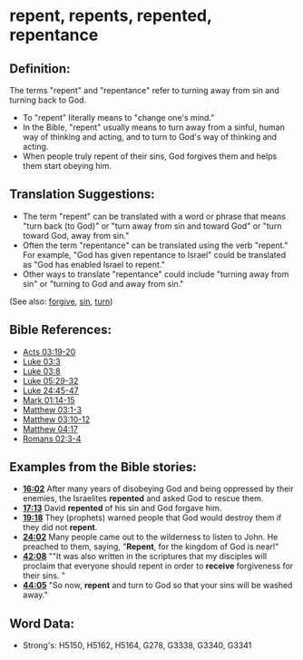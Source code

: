 # repent, repents, repented, repentance #

## Definition: ##

The terms "repent" and "repentance" refer to turning away from sin and turning back to God.

* To "repent" literally means to "change one's mind."
* In the Bible, "repent" usually means to turn away from a sinful, human way of thinking and acting, and to turn to God's way of thinking and acting.
* When people truly repent of their sins, God forgives them and helps them start obeying him.

## Translation Suggestions: ##

* The term "repent" can be translated with a word or phrase that means "turn back (to God)" or "turn away from sin and toward God" or "turn toward God, away from sin."
* Often the term "repentance" can be translated using the verb "repent." For example, "God has given repentance to Israel" could be translated as "God has enabled Israel to repent."
* Other ways to translate "repentance" could include "turning away from sin" or "turning to God and away from sin."

(See also: [forgive](../kt/forgive.md), [sin](../kt/sin.md), [turn](../other/turn.md))

## Bible References: ##

* [Acts 03:19-20](rc://en/tn/help/act/03/19)
* [Luke 03:3](rc://en/tn/help/luk/03/03)
* [Luke 03:8](rc://en/tn/help/luk/03/08)
* [Luke 05:29-32](rc://en/tn/help/luk/05/29)
* [Luke 24:45-47](rc://en/tn/help/luk/24/45)
* [Mark 01:14-15](rc://en/tn/help/mrk/01/14)
* [Matthew 03:1-3](rc://en/tn/help/mat/03/01)
* [Matthew 03:10-12](rc://en/tn/help/mat/03/10)
* [Matthew 04:17](rc://en/tn/help/mat/04/17)
* [Romans 02:3-4](rc://en/tn/help/rom/02/03)

## Examples from the Bible stories: ##

* __[16:02](rc://en/tn/help/obs/16/02)__ After many years of disobeying God and being oppressed by their enemies, the Israelites __repented__  and asked God to rescue them.
* __[17:13](rc://en/tn/help/obs/17/13)__ David __repented__  of his sin and God forgave him.
* __[19:18](rc://en/tn/help/obs/19/18)__ They (prophets) warned people that God would destroy them if they did not __repent__.
* __[24:02](rc://en/tn/help/obs/24/02)__ Many people came out to the wilderness to listen to John. He preached to them, saying, "__Repent__, for the kingdom of God is near!"
* __[42:08](rc://en/tn/help/obs/42/08)__ ""It was also written in the scriptures that my disciples will proclaim that everyone should repent in order to __receive__  forgiveness for their sins. "
* __[44:05](rc://en/tn/help/obs/44/05)__ "So now, __repent__  and turn to God so that your sins will be washed away."


## Word Data: ##

* Strong's: H5150, H5162, H5164, G278, G3338, G3340, G3341
